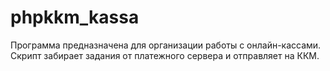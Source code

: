 # phpkkm_kassa

Программа предназначена для организации работы с онлайн-кассами.
<br>Скрипт забирает задания от платежного сервера и отправляет на ККМ.

